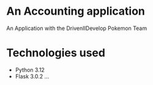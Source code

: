 # An Accounting application
An Application with the DrivenIIDevelop Pokemon Team

# Technologies used
- Python 3.12
- Flask 3.0.2
...